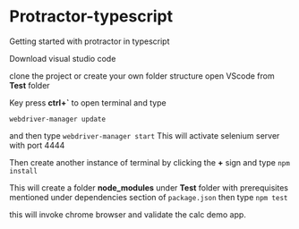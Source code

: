 # Protractor-typescript
Getting started with protractor in typescript

Download visual studio code

clone the project or create your own folder structure open VScode from **Test** folder

Key press **ctrl+`** to open terminal and type 

```webdriver-manager update```

and then type 
```webdriver-manager start```
This will activate selenium server with port 4444

Then create another instance of terminal by clicking the **+** sign and type
```npm install ```

This will create a folder **node_modules** under **Test** folder with prerequisites mentioned under dependencies section of ```package.json```
then type
```npm test```

this will invoke chrome browser and validate the calc demo app.
